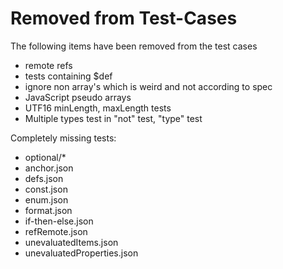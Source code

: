 # Removed from Test-Cases

The following items have been removed from the test cases
* remote refs
* tests containing $def
* ignore non array's which is weird and not according to spec
* JavaScript pseudo arrays
* UTF16 minLength, maxLength tests
* Multiple types test in "not" test, "type" test

Completely missing tests:
* optional/*
* anchor.json
* defs.json
* const.json
* enum.json
* format.json
* if-then-else.json
* refRemote.json
* unevaluatedItems.json
* unevaluatedProperties.json
